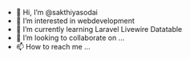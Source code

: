 - 👋 Hi, I’m @sakthiyasodai
- 👀 I’m interested in webdevelopment
- 🌱 I’m currently learning Laravel Livewire Datatable
- 💞️ I’m looking to collaborate on ...
- 📫 How to reach me ...

<!---
sakthiyasodai/sakthiyasodai is a ✨ special ✨ repository because its `README.md` (this file) appears on your GitHub profile.
You can click the Preview link to take a look at your changes.
--->
